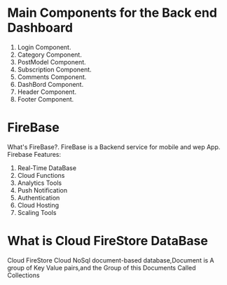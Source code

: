 # Main Components for the Back end Dashboard 
1. Login Component. 
2. Category Component. 
3. PostModel Component.
4. Subscription Component.
5. Comments Component.
6. DashBord Component.
7. Header Component.
8. Footer Component.
# FireBase 
What's FireBase?.
FireBase is a Backend service for mobile and wep App.
Firebase Features:
1. Real-Time DataBase 
2. Cloud Functions 
3. Analytics Tools 
4. Push Notification 
5. Authentication
6. Cloud Hosting 
7. Scaling Tools
# What is Cloud FireStore DataBase 
Cloud FireStore Cloud NoSql document-based database,Document is A group of Key Value pairs,and the Group of this Documents Called Collections 
